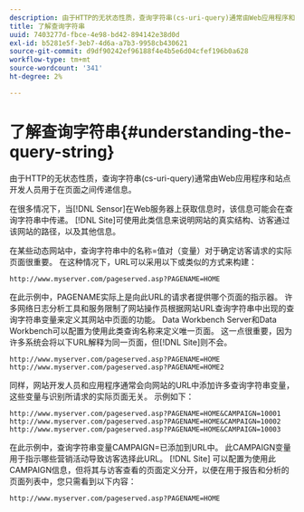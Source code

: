 ```yaml
---
description: 由于HTTP的无状态性质，查询字符串(cs-uri-query)通常由Web应用程序和站点开发人员用于在页面之间传递信息。
title: 了解查询字符串
uuid: 7403277d-fbce-4e98-bd42-894142e38d0d
exl-id: b5281e5f-3eb7-4d6a-a7b3-9958cb430621
source-git-commit: d9df90242ef96188f4e4b5e6d04cfef196b0a628
workflow-type: tm+mt
source-wordcount: '341'
ht-degree: 2%

---
```


# 了解查询字符串{#understanding-the-query-string}

由于HTTP的无状态性质，查询字符串(cs-uri-query)通常由Web应用程序和站点开发人员用于在页面之间传递信息。

在很多情况下，当[!DNL Sensor]在Web服务器上获取信息时，该信息可能会在查询字符串中传递。 [!DNL Site]可使用此类信息来说明网站的真实结构、访客通过该网站的路径，以及其他信息。

在某些动态网站中，查询字符串中的名称=值对（变量）对于确定访客请求的实际页面很重要。 在这种情况下，URL可以采用以下或类似的方式来构建：

```
http://www.myserver.com/pageserved.asp?PAGENAME=HOME
```

在此示例中，PAGENAME实际上是向此URL的请求者提供哪个页面的指示器。 许多网络日志分析工具和服务限制了网站操作员根据网站URL查询字符串中出现的查询字符串变量来定义其网站中页面的功能。 Data Workbench Server和Data Workbench可以配置为使用此类查询名称来定义唯一页面。 这一点很重要，因为许多系统会将以下URL解释为同一页面，但[!DNL Site]则不会。

```
http://www.myserver.com/pageserved.asp?PAGENAME=HOME
http://www.myserver.com/pageserved.asp?PAGENAME=HOME2
```

同样，网站开发人员和应用程序通常会向网站的URL中添加许多查询字符串变量，这些变量与识别所请求的实际页面无关。 示例如下：

```
http://www.myserver.com/pageserved.asp?PAGENAME=HOME&CAMPAIGN=10001
http://www.myserver.com/pageserved.asp?PAGENAME=HOME&CAMPAIGN=10002
http://www.myserver.com/pageserved.asp?PAGENAME=HOME&CAMPAIGN=10003
```

在此示例中，查询字符串变量CAMPAIGN=已添加到URL中。 此CAMPAIGN变量用于指示哪些营销活动导致访客选择此URL。 [!DNL Site] 可以配置为使用此CAMPAIGN信息，但将其与访客查看的页面定义分开，以便在用于报告和分析的页面列表中，您只需看到以下内容：

```
http://www.myserver.com/pageserved.asp?PAGENAME=HOME
```
